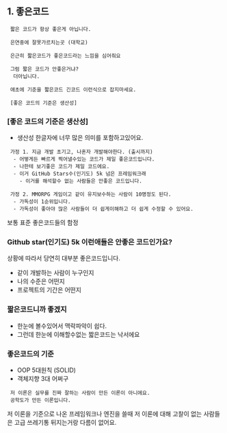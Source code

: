 ﻿## 1. 좋은코드

```
 짧은 코드가 항상 좋은게 아닙니다.

 은연중에 잘못가르치는곳 (대학교)

 은근히 짧은코드가 좋은코드라는 느낌을 심어줘요

 그럼 짧은 코드가 안좋은거냐?
  더아닙니다.

 애초에 기준을 짧은코드 긴코드 이런식으로 잡지마세요.

 [좋은 코드의 기준은 생산성]
```

### [좋은 코드의 기준은 생산성]

 - 생산성 한글자에 너무 많은 의미를 포함하고있어요.

```
 가정 1. 지금 개발 초기고, 나혼자 개발해야한다. (출시까지)
  - 어떻게든 빠르게 찍어낼수있는 코드가 제일 좋은코드입니다.
  - 나한테 보기좋은 코드가 제일 코드에요.
  - 이거 GitHub Stars수(인기도) 5k 넘은 프레임워크래
    - 이거를 해석할수 없는 사람들은 안좋은 코드입니다.
 
 가정 2. MMORPG 게임이고 같이 유지보수하는 사람이 10명정도 된다.
  - 가독성이 1순위입니다.
  - 가독성이 좋아야 많은 사람들이 더 쉽게이해하고 더 쉽게 수정할 수 있어요.
```
 보통 표준 좋은코드들의 함정
### Github star(인기도) 5k 이런애들은 안좋은 코드인가요?
 상황에 따라서 당연히 대부분 좋은코드입니다.
  - 같이 개발하는 사람이 누구인지
  - 나의 수준은 어떤지
  - 프로젝트의 기간은 어떤지

### 짧은코드니까 좋겠지
 - 한눈에 볼수있어서 맥락파악이 쉽다.
 - 그런데 한눈에 이해할수없는 짧은코드는 낙서에요

### 좋은코드의 기준
 - OOP 5대원칙 (SOLID)
 - 객체지향 3대 어쩌구

```
 저 이론은 실무를 진짜 잘하는 사람이 만든 이론이 아니에요.
 공학도가 만든 이론입니다.
```

저 이론을 기준으로 나온 프레임워크나 엔진을 쓸때
저 이론에 대해 고찰이 없는 사람들은
고급 쓰레기통 뒤지는거랑 다름이 없어요.


